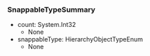 ### SnappableTypeSummary
- count: System.Int32
  - None
- snappableType: HierarchyObjectTypeEnum
  - None
